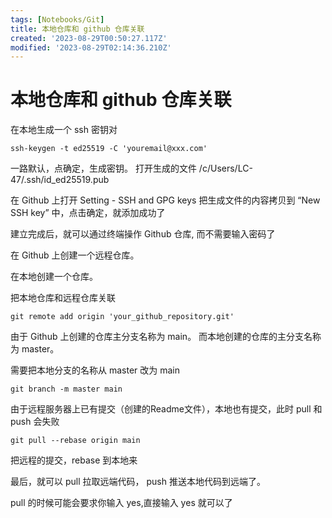```yaml
---
tags: [Notebooks/Git]
title: 本地仓库和 github 仓库关联
created: '2023-08-29T00:50:27.117Z'
modified: '2023-08-29T02:14:36.210Z'
---
```


# 本地仓库和 github 仓库关联
在本地生成一个 ssh 密钥对
```
ssh-keygen -t ed25519 -C 'youremail@xxx.com'
```
一路默认，点确定，生成密钥。
打开生成的文件 /c/Users/LC-47/.ssh/id_ed25519.pub

在 Github 上打开 Setting - SSH and GPG keys
把生成文件的内容拷贝到 “New SSH key” 中，点击确定，就添加成功了

建立完成后，就可以通过终端操作 Github 仓库, 而不需要输入密码了

在 Github 上创建一个远程仓库。

在本地创建一个仓库。

把本地仓库和远程仓库关联
```
git remote add origin 'your_github_repository.git'
```

由于 Github 上创建的仓库主分支名称为 main。
而本地创建的仓库的主分支名称为 master。

需要把本地分支的名称从 master 改为 main
```
git branch -m master main
```

由于远程服务器上已有提交（创建的Readme文件），本地也有提交，此时 pull 和 push 会失败
```
git pull --rebase origin main
```
把远程的提交，rebase 到本地来

最后，就可以 pull 拉取远端代码， push 推送本地代码到远端了。

pull 的时候可能会要求你输入 yes,直接输入 yes 就可以了
